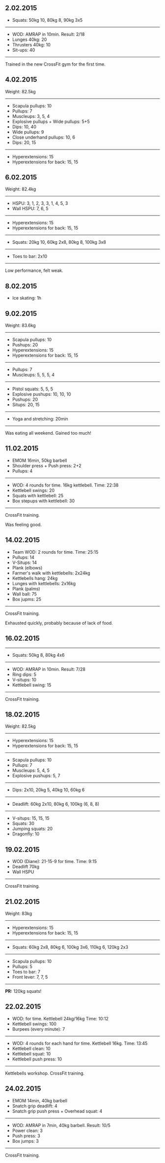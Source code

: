 ## 2.02.2015

* Squats: 50kg 10, 80kg 8, 90kg 3x5

---

* WOD: AMRAP in 10min. Result: 2/18
* Lunges 40kg: 20
* Thrusters 40kg: 10
* Sit-ups: 40

---

Trained in the new CrossFit gym for the first time.

## 4.02.2015

Weight: 82.5kg

---

* Scapula pullups: 10
* Pullups: 7
* Muscleups: 3, 5, 4
* Explosive pullups + Wide pullups: 5+5
* Dips: 10, 40
* Wide pullups: 9
* Close underhand pullups: 10, 6
* Dips: 20, 15

---

* Hyperextensions: 15
* Hyperextensions for back: 15, 15

## 6.02.2015

Weight: 82.4kg

---

* HSPU: 3, 1, 2, 3, 3, 1, 4, 5, 3
* Wall HSPU: 7, 6, 5

---

* Hyperextensions: 15
* Hyperextensions for back: 15, 15

---

* Squats: 20kg 10, 60kg 2x8, 80kg 8, 100kg 3x8

---

* Toes to bar: 2x10

---

Low performance, felt weak.

## 8.02.2015

* Ice skating: 1h

## 9.02.2015

Weight: 83.6kg

---

* Scapula pullups: 10
* Pushups: 20
* Hyperextensions: 15
* Hyperextensions for back: 15, 15

---

* Pullups: 7
* Muscleups: 5, 5, 5, 4

---

* Pistol squats: 5, 5, 5
* Explosive pushups: 10, 10, 10
* Pushups: 20
* Situps: 20, 15

---

* Yoga and stretching: 20min

---

Was eating all weekend. Gained too much!

## 11.02.2015

* EMOM 16min, 50kg barbell
* Shoulder press + Push press: 2+2
* Pullups: 4

---

* WOD: 4 rounds for time. 16kg kettlebell. Time: 22:38
* Kettlebell swings: 20
* Squats with kettlebell: 25
* Box stepups with kettlebell: 30

---

CrossFit training.

Was feeling good.

## 14.02.2015

* Team WOD: 2 rounds for time. Time: 25:15
* Pullups: 14
* V-Situps: 14
* Plank (elbows)
* Farmer's walk with kettlebells: 2x24kg
* Kettlebells hang: 24kg
* Lunges with kettlebells: 2x16kg
* Plank (palms)
* Wall ball: 75
* Box jupms: 25

---

CrossFit training.

Exhausted quickly, probably because of lack of food.

## 16.02.2015

---

* Squats: 50kg 8, 80kg 4x6

---

* WOD: AMRAP in 10min. Result: 7/28
* Ring dips: 5
* V-situps: 10
* Kettlebell swing: 15

---

CrossFit training.

## 18.02.2015

Weight: 82.5kg

---

* Hyperextensions: 15
* Hyperextensions for back: 15, 15

---

* Scapula pullups: 10
* Pullups: 7
* Muscleups: 5, 4, 5
* Explosive pushups: 5, 7

---

* Dips: 2x10, 20kg 5, 40kg 10, 60kg 6

---

* Deadlift: 60kg 2x10, 80kg 6, 100kg (6, 8, 8)

---

* V-situps: 15, 15, 15
* Squats: 30
* Jumping squats: 20
* Dragonfly: 10

## 19.02.2015

* WOD (Diane): 21-15-9 for time. Time: 9:15
* Deadlift 70kg
* Wall HSPU

---

CrossFit training.

## 21.02.2015

Weight: 83kg

---

* Hyperextensions: 15
* Hyperextensions for back: 15, 15

---

* Squats: 60kg 2x8, 80kg 6, 100kg 3x6, 110kg 6, 120kg 2x3

---

* Scapula pullups: 10
* Pullups: 5
* Toes to bar: 7
* Front lever: 7, 7, 5

---

__PR:__ 120kg squats!

## 22.02.2015

* WOD: for time. Kettlebell 24kg/16kg Time: 10:12
* Kettlebell swings: 100
* Burpees (every minute): 7

---

* WOD: 4 rounds for each hand for time. Kettlebell 16kg. Time: 13:45
* Kettlebell clean: 10
* Kettlebell squat: 10
* Kettlebell push press: 10

---

Kettlebells workshop. CrossFit training.

## 24.02.2015

* EMOM 14min, 40kg barbell
* Snatch grip deadlift: 4
* Snatch grip push press + Overhead squat: 4 

---

* WOD: AMRAP in 7min, 40kg barbell. Result: 10/5
* Power clean: 3
* Push press: 3
* Box jumps: 3

---

CrossFit training.
